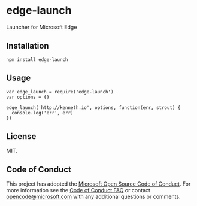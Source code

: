 # edge-launch
Launcher for Microsoft Edge

## Installation
`npm install edge-launch`

## Usage
```
var edge_launch = require('edge-launch')
var options = {}

edge_launch('http://kenneth.io', options, function(err, strout) {
  console.log('err', err)
})
```

## License

MIT.

## Code of Conduct
This project has adopted the [Microsoft Open Source Code of Conduct](https://opensource.microsoft.com/codeofconduct/). For more information see the [Code of Conduct FAQ](https://opensource.microsoft.com/codeofconduct/faq/) or contact [opencode@microsoft.com](mailto:opencode@microsoft.com) with any additional questions or comments.
